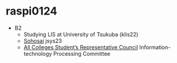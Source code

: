# raspi0124
- B2
  - Studying LIS at University of Tsukuba (klis22)
  - [Sohosai](https://sohosai.com) jsys23
  - [All Colleges Student’s Representative Council](https://stb.tsukuba.ac.jp/~zdk) Information-technology Processing Committee

